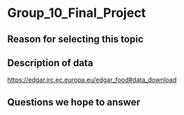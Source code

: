 # Group_10_Final_Project
## Reason for selecting this topic

## Description of data

https://edgar.jrc.ec.europa.eu/edgar_food#data_download

## Questions we hope to answer

